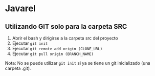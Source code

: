 # Javarel

## Utilizando GIT solo para la carpeta SRC

1. Abrir el bash y dirigirse a la carpeta src del proyecto
2. Ejecutar `git init`
3. Ejecutar `git remote add origin (CLONE_URL)`
4. Ejecutar `git pull origin (BRANCH_NAME)`

Nota: No se puede utilizar `git init` si ya se tiene un git inicializado (una carpeta .git).
